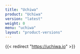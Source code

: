 ```yaml
---
title: "Uchiwa"
product: "Uchiwa"
version: "latest"
weight: 0
menu: "uchiwa"
layout: "product-versions"
---
```


{{< redirect "https://uchiwa.io" >}}

